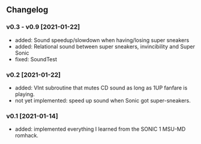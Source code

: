 ## Changelog 

### v0.3 - v0.9 [2021-01-22]
* added: Sound speedup/slowdown when having/losing super sneakers
* added: Relational sound between super sneakers, invincibility and Super Sonic
* fixed: SoundTest

### v0.2 [2021-01-22]
* added: VInt subroutine that mutes CD sound as long as 1UP fanfare is playing.
* not yet implemented: speed up sound when Sonic got super-sneakers.

### v0.1 [2021-01-14]
* added: implemented everything I learned from the SONIC 1 MSU-MD romhack.